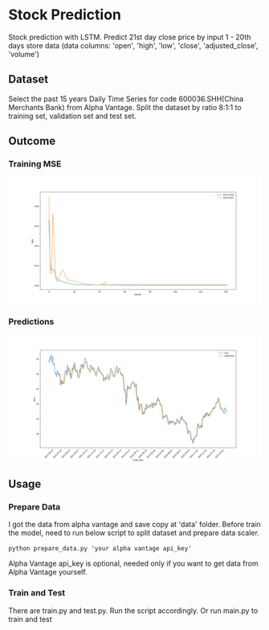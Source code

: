# Stock Prediction

Stock prediction with LSTM. Predict 21st day close price by input 1 - 20th days store data (data columns: 'open', 'high', 'low', 'close', 'adjusted_close', 'volume')

## Dataset

Select the past 15 years Daily Time Series for code 600036.SHH(China Merchants Bank) from Alpha Vantage. Split the dataset by ratio 8:1:1 to training set, validation set and test set.

## Outcome

### Training MSE

![training MSE](figures/train_losses.png 'Training MSE')

### Predictions

![predictions](figures/predictions.png 'Predictions')

## Usage

### Prepare Data

I got the data from alpha vantage and save copy at 'data' folder. Before train the model, need to run below script to split dataset and prepare data scaler.

```text
python prepare_data.py 'your alpha vantage api_key'
```

Alpha Vantage api_key is optional, needed only if you want to get data from Alpha Vantage yourself.

### Train and Test

There are train.py and test.py. Run the script accordingly. Or run main.py to train and test
